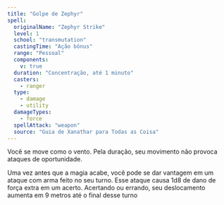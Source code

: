 ```yaml
---
title: "Golpe de Zephyr"
spell:
  originalName: "Zephyr Strike"
  level: 1
  school: "transmutation"
  castingTime: "Ação bônus"
  range: "Pessoal"
  components:
    v: true
  duration: "Concentração, até 1 minuto"
  casters:
    - ranger
  type:
    - damage
    - utility
  damageTypes:
    - force
  spellAttack: "weapon"
  source: "Guia de Xanathar para Todas as Coisa"
---
```


Você se move como o vento. Pela duração, seu movimento não provoca ataques de oportunidade.

Uma vez antes que a magia acabe, você pode se dar vantagem em um ataque com arma feito no seu turno. Esse ataque causa 1d8 de dano de força extra em um acerto. Acertando ou errando, seu deslocamento aumenta em 9 metros até o final desse turno
